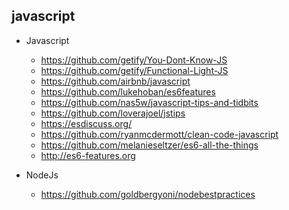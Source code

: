 ## javascript

- Javascript
  - https://github.com/getify/You-Dont-Know-JS
  - https://github.com/getify/Functional-Light-JS
  - https://github.com/airbnb/javascript
  - https://github.com/lukehoban/es6features
  - https://github.com/nas5w/javascript-tips-and-tidbits
  - https://github.com/loverajoel/jstips
  - https://esdiscuss.org/
  - https://github.com/ryanmcdermott/clean-code-javascript
  - https://github.com/melanieseltzer/es6-all-the-things
  - http://es6-features.org

- NodeJs
  - https://github.com/goldbergyoni/nodebestpractices
